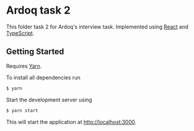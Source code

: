 # Ardoq task 2

This folder task 2 for Ardoq's interview task. Implemented using [React](https://reactjs.org/) and [TypeScript](https://www.typescriptlang.org/).

## Getting Started

Requires [Yarn](https://yarnpkg.com/).

To install all dependencies run
```bash
$ yarn
```

Start the development server using
```bash
$ yarn start
```

This will start the application at [http://localhost:3000](http://localhost:3000).